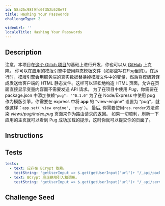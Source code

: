 ```yaml
---
id: 58a25c98f9fc0f352b528e7f
title: Hashing Your Passwords
challengeType: 2

videoUrl: ''
localeTitle: Hashing Your Passwords
---
```


## Description
<section id='description'>
注意，本项目在<a href='https://glitch.com/#!/import/github/freeCodeCamp/boilerplate-advancednode/'>这个 Glitch 项目</a>的基础上进行开发，你也可以从 <a href='https://github.com/freeCodeCamp/boilerplate-advancednode/'>GitHub</a> 上克隆。
你可以在应用的模版引擎中使用静态模板文件（如那些写在<em>Pug</em>里的）。在运行时，模版引擎会用服务端的真实数据替换掉模版文件中的变量，然后将模版转译成发送给客户端的 HTML 静态文件。这样可以轻松地构造 HTML 页面，允许在页面直接显示变量内容而不需要发送 API 请求。
为了在项目中使用 <em>Pug</em>，你需要在 package.json 中添加依赖<code>"pug": "^0.1.0"</code>
为了在 Node/Express 中使用 pug 作为模版引擎，你需要在 express 中将 <b>app</b> 的 “view-engine” 设置为 “pug”，就像这样：<code>app.set('view engine', 'pug')</code>。
最后, 你需要使用<code>res.render</code>方法渲染 <em>views/pug/index.pug</em> 页面来作为路由请求的返回。
如果一切顺利，刷新一下应用的主页就可以看到 Pug 成功加载的提示，这时你就可以提交你的页面了。
</section>

## Instructions
<section id='instructions'>

</section>

## Tests
<section id='tests'>

```yml
tests:
  - text: 应存在 BCrypt 依赖。
    testString: 'getUserInput => $.get(getUserInput("url")+ "/_api/package.json") .then(data => { var packJson = JSON.parse(data); assert.property(packJson.dependencies, "bcrypt", "你的项目应该将 "bcrypt" 作为依赖。"); }, xhr => { throw new Error(xhr.statusText); })'
  - text: BCrypt 应正确地引入和调用。
    testString: 'getUserInput => $.get(getUserInput("url")+ "/_api/server.js") .then(data => { assert.match(data, /require.*("|")bcrypt("|")/gi, "应正确引用 BCrypt。"); assert.match(data, /bcrypt.hashSync/gi, "应在注册时对密码进行哈希运算。"); assert.match(data, /bcrypt.compareSync/gi, "应在验证逻辑中比较密码的哈希值。"); }, xhr => { throw new Error(xhr.statusText); })'

```

</section>

## Challenge Seed
<section id='challengeSeed'>















</section>

              
